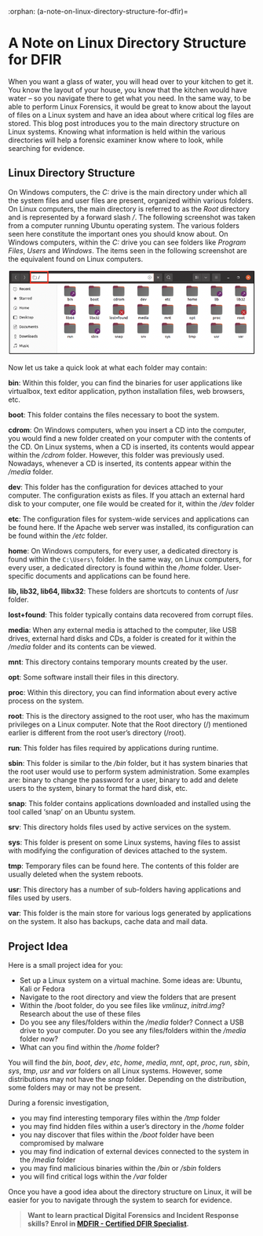 :orphan:
(a-note-on-linux-directory-structure-for-dfir)=
# A Note on Linux Directory Structure for DFIR
 
When you want a glass of water, you will head over to your kitchen to get it. You know the layout of your house, you know that the kitchen would have water – so you navigate there to get what you need. In the same way, to be able to perform Linux Forensics, it would be great to know about the layout of files on a Linux system and have an idea about where critical log files are stored. This blog post introduces you to the main directory structure on Linux systems. Knowing what information is held within the various directories will help a forensic examiner know where to look, while searching for evidence.

## Linux Directory Structure

On Windows computers, the *C:* drive is the main directory under which all the system files and user files are present, organized within various folders. On Linux computers, the main directory is referred to as the *Root* directory and is represented by a forward slash */*.
The following screenshot was taken from a computer running Ubuntu operating system. The various folders seen here constitute the important ones you should know about. On Windows computers, within the *C:* drive you can see folders like *Program Files*, *Users* and *Windows*. The items seen in the following screenshot are the equivalent found on Linux computers.

![linux directory structure](images/dir-1.png)

Now let us take a quick look at what each folder may contain:

**bin**: Within this folder, you can find the binaries for user applications like virtualbox, text editor application, python installation files, web browsers, etc.

**boot**: This folder contains the files necessary to boot the system.

**cdrom**: On Windows computers, when you insert a CD into the computer, you would find a new folder created on your computer with the contents of the CD. On Linux systems, when a CD is inserted, its contents would appear within the */cdrom* folder. However, this folder was previously used. Nowadays, whenever a CD is inserted, its contents appear within the */media* folder.

**dev**: This folder has the configuration for devices attached to your computer. The configuration exists as files. If you attach an external hard disk to your computer, one file would be created for it, within the */dev* folder

**etc**: The configuration files for system-wide services and applications can be found here. If the Apache web server was installed, its configuration can be found within the */etc* folder.

**home**: On Windows computers, for every user, a dedicated directory is found within the `C:\Users\` folder. In the same way, on Linux computers, for every user, a dedicated directory is found within the */home* folder. User-specific documents and applications can be found here.

**lib, lib32, lib64, llibx32**: These folders are shortcuts to contents of /usr folder.

**lost+found**: This folder typically contains data recovered from corrupt files.

**media**: When any external media is attached to the computer, like USB drives, external hard disks and CDs, a folder is created for it within the */media* folder and its contents can be viewed.

**mnt**: This directory contains temporary mounts created by the user. 

**opt**: Some software install their files in this directory.

**proc**: Within this directory, you can find information about every active process on the system.

**root**: This is the directory assigned to the root user, who has the maximum privileges on a Linux computer. Note that the Root directory (/) mentioned earlier is different from the root user’s directory (/root).

**run**: This folder has files required by applications during runtime.

**sbin**: This folder is similar to the */bin* folder, but it has system binaries that the root user would use to perform system administration. Some examples are: binary to change the password for a user, binary to add and delete users to the system, binary to format the hard disk, etc.

**snap**: This folder contains applications downloaded and installed using the tool called ‘snap’ on an Ubuntu system.

**srv**: This directory holds files used by active services on the system.

**sys**: This folder is present on some Linux systems, having files to assist with modifying the configuration of devices attached to the system.

**tmp**: Temporary files can be found here. The contents of this folder are usually deleted when the system reboots.

**usr**: This directory has a number of sub-folders having applications and files used by users.

**var**: This folder is the main store for various logs generated by applications on the system. It also has backups, cache data and mail data.

## Project Idea

Here is a small project idea for you:

- Set up a Linux system on a virtual machine. Some ideas are: Ubuntu, Kali or Fedora
- Navigate to the root directory and view the folders that are present
- Within the /boot folder, do you see files like *vmlinuz*, *initrd.img*? Research about the use of these files
- Do you see any files/folders within the */media* folder? Connect a USB drive to your computer. Do you see any files/folders within the */media* folder now?
- What can you find within the */home* folder?

You will find the *bin*, *boot*, *dev*, *etc*, *home*, *media*, *mnt*, *opt*, *proc*, *run*, *sbin*, *sys*, *tmp*, *usr* and *var* folders on all Linux systems. However, some distributions may not have the *snap* folder. Depending on the distribution, some folders may or may not be present.

During a forensic investigation,

- you may find interesting temporary files within the */tmp* folder
- you may find hidden files within a user’s directory in the */home* folder
- you nay discover that files within the */boot* folder have been compromised by malware
- you may find indication of external devices connected to the system in the */media* folder
- you may find malicious binaries within the */bin* or */sbin* folders
- you will find critical logs within the */var* folder

Once you have a good idea about the directory structure on Linux, it will be easier for you to navigate through the system to search for evidence.

> **Want to learn practical Digital Forensics and Incident Response skills? Enrol in [MDFIR - Certified DFIR Specialist](https://www.mosse-institute.com/certifications/mdfir-certified-dfir-specialist.html).**